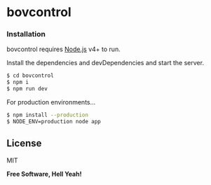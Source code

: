 # bovcontrol



### Installation

bovcontrol requires [Node.js](https://nodejs.org/) v4+ to run.

Install the dependencies and devDependencies and start the server.

```sh
$ cd bovcontrol
$ npm i
$ npm run dev
```

For production environments...

```sh
$ npm install --production
$ NODE_ENV=production node app
```



License
----

MIT


**Free Software, Hell Yeah!**
